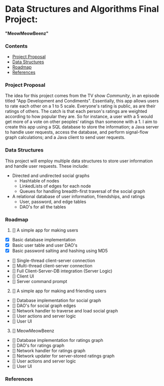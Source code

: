 # Data Structures and Algorithms Final Project:
#### "MeowMeowBeenz"

### Contents
* [Project Proposal](https://github.com/A1Liu/DSFP/edit/master/Project-Proposal.md#project-proposal)
* [Data Structures](https://github.com/A1Liu/DSFP/edit/master/Project-Proposal.md#data-structures)
* [Roadmap](https://github.com/A1Liu/DSFP/edit/master/Project-Proposal.md#roadmap)
* [References](https://github.com/A1Liu/DSFP/edit/master/Project-Proposal.md#references)

### Project Proposal
The idea for this project comes from the TV show *Community*, in an episode titled "App Development and Condiments". Essentially, this app allows users to rate each other on a 1 to 5 scale. Everyone's rating is public, as are their ratings of others. The catch is that each person's ratings are weighted according to how popular they are. So for instance, a user with a 5 would get more of a vote on other peoples' ratings than someone with a 1. I aim to create this app using a SQL database to store the information; a Java server to handle user requests, access the database, and perform signal-flow graph calculations; and a Java client to send user requests.

### Data Structures
This project will employ multiple data structures to store user information and handle user requests. These include:
* Directed and undirected social graphs
  * Hashtable of nodes
  * LinkedLists of edges for each node
  * Queues for handling breadth-first traversal of the social graph
* A relational database of user information, friendships, and ratings
  * User, password, and edge tables
  * DAO's for all the tables

### Roadmap
1. [] A simple app for making users
  * [x] Basic database implementation
  * [x] Basic user table and user DAO's
  * [x] Basic password salting and hashing using MD5
  * [] Single-thread client-server connection
  * [] Multi-thread client-server connection
  * [] Full Client-Server-DB integration (Server Logic)
  * [] Client UI
  * [] Server command prompt
2. [] A simple app for making and friending users
  * [] Database implementation for social graph
  * [] DAO's for social graph edges
  * [] Network handler to traverse and load social graph
  * [] User actions and server logic
  * [] User UI
3. [] MeowMeowBeenz
  * [] Database implementation for ratings graph
  * [] DAO's for ratings graph
  * [] Network handler for ratings graph
  * [] Network updater for server-stored ratings graph
  * [] User actions and server logic
  * [] User UI

### References
